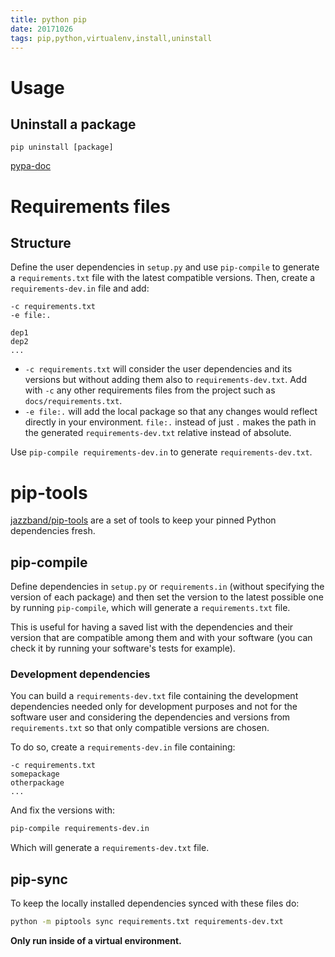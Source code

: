 ```yaml
---
title: python pip
date: 20171026
tags: pip,python,virtualenv,install,uninstall
---
```


# Usage

## Uninstall a package

`pip uninstall [package]`

[pypa-doc](https://pip.pypa.io/en/stable/reference/pip_uninstall/)

# Requirements files

## Structure

Define the user dependencies in `setup.py` and use `pip-compile` to generate
a `requirements.txt` file with the latest compatible versions. Then, create
a `requirements-dev.in` file and add:

```
-c requirements.txt
-e file:.

dep1
dep2
...
```

* `-c requirements.txt` will consider the user dependencies and its versions
  but without adding them also to `requirements-dev.txt`. Add with `-c` any
  other requirements files from the project such as `docs/requirements.txt`.
* `-e file:.` will add the local package so that any changes
  would reflect directly in your environment. `file:.` instead of just `.`
  makes the path in the generated `requirements-dev.txt` relative instead of
  absolute.

Use `pip-compile requirements-dev.in` to generate `requirements-dev.txt`.

# pip-tools

[jazzband/pip-tools](https://github.com/jazzband/pip-tools) are a set of tools
to keep your pinned Python dependencies fresh.

## pip-compile

Define dependencies in `setup.py` or `requirements.in` (without specifying
the version of each package) and then set the version to the latest possible
one by running `pip-compile`, which will generate a `requirements.txt` file.

This is useful for having a saved list with the dependencies and their version
that are compatible among them and with your software (you can check it by
running your software's tests for example).

### Development dependencies

You can build a `requirements-dev.txt` file containing the development
dependencies needed only for development purposes and not for the software
user and considering the dependencies
and versions from `requirements.txt` so that only compatible versions are
chosen.

To do so, create a `requirements-dev.in` file containing:

```
-c requirements.txt
somepackage
otherpackage
...
```

And fix the versions with:

```bash
pip-compile requirements-dev.in
```

Which will generate a `requirements-dev.txt` file.

## pip-sync

To keep the locally installed dependencies synced with these files do:

```bash
python -m piptools sync requirements.txt requirements-dev.txt
```

**Only run inside of a virtual environment.**
